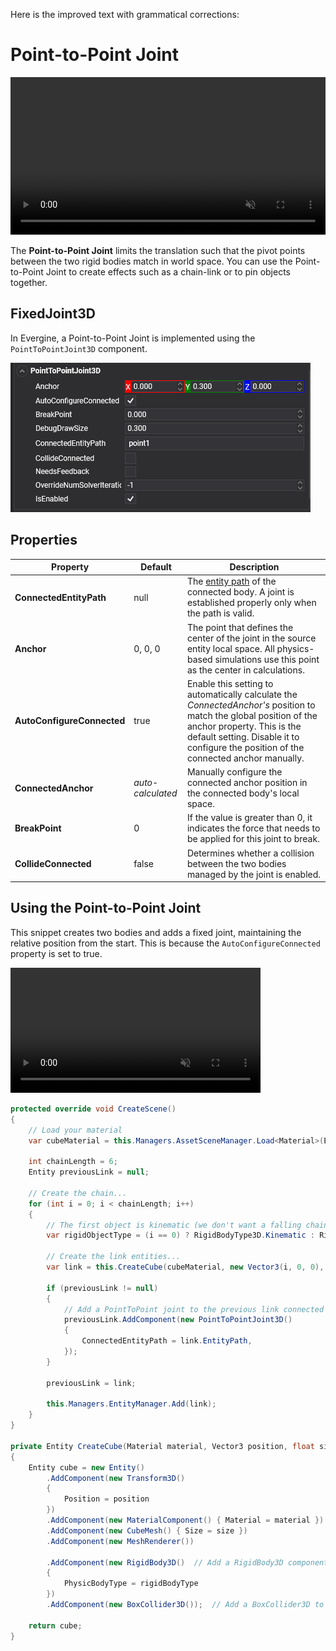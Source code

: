 Here is the improved text with grammatical corrections:

# Point-to-Point Joint

<video autoplay loop muted width="100%" height="auto">
  <source src="images/PointToPointJointVideo.mp4" type="video/mp4">
</video>

The **Point-to-Point Joint** limits the translation such that the pivot points between the two rigid bodies match in world space. You can use the Point-to-Point Joint to create effects such as a chain-link or to pin objects together.

## FixedJoint3D

In Evergine, a Point-to-Point Joint is implemented using the `PointToPointJoint3D` component.

![Point-to-Point Joint](images/point2pointJointComponent.png)

## Properties

| Property | Default | Description |
| --- | --- | --- |
| **ConnectedEntityPath** | null |  The [entity path](../../basics/component_arch/entities/entity_hierarchy.md#entity-paths) of the connected body. A joint is established properly only when the path is valid. |
| **Anchor** | 0, 0, 0 | The point that defines the center of the joint in the source entity local space. All physics-based simulations use this point as the center in calculations. |
| **AutoConfigureConnected** | true | Enable this setting to automatically calculate the *ConnectedAnchor's* position to match the global position of the anchor property. This is the default setting. Disable it to configure the position of the connected anchor manually. |
| **ConnectedAnchor** | *auto-calculated* | Manually configure the connected anchor position in the connected body's local space. |
| **BreakPoint** | 0 | If the value is greater than 0, it indicates the force that needs to be applied for this joint to break. |
| **CollideConnected** | false | Determines whether a collision between the two bodies managed by the joint is enabled. |

## Using the Point-to-Point Joint

This snippet creates two bodies and adds a fixed joint, maintaining the relative position from the start. This is because the `AutoConfigureConnected` property is set to true.

<video autoplay loop muted width="400px" height="auto">
  <source src="images/P2PSample.mp4" type="video/mp4">
</video>

```csharp
protected override void CreateScene()
{
    // Load your material
    var cubeMaterial = this.Managers.AssetSceneManager.Load<Material>(EvergineContent.CrateMat);

    int chainLength = 6;
    Entity previousLink = null;

    // Create the chain...
    for (int i = 0; i < chainLength; i++)
    {
        // The first object is kinematic (we don't want a falling chain :D)
        var rigidObjectType = (i == 0) ? RigidBodyType3D.Kinematic : RigidBodyType3D.Dynamic;

        // Create the link entities...
        var link = this.CreateCube(cubeMaterial, new Vector3(i, 0, 0), 0.75f, rigidObjectType);

        if (previousLink != null)
        {
            // Add a PointToPoint joint to the previous link connected to the current link...
            previousLink.AddComponent(new PointToPointJoint3D()
            {
                ConnectedEntityPath = link.EntityPath,
            });
        }

        previousLink = link;

        this.Managers.EntityManager.Add(link);
    }
}

private Entity CreateCube(Material material, Vector3 position, float size, RigidBodyType3D rigidBodyType)
{
    Entity cube = new Entity()
        .AddComponent(new Transform3D()
        {
            Position = position
        })
        .AddComponent(new MaterialComponent() { Material = material })
        .AddComponent(new CubeMesh() { Size = size })
        .AddComponent(new MeshRenderer())

        .AddComponent(new RigidBody3D()  // Add a RigidBody3D component...
        {
            PhysicBodyType = rigidBodyType
        })
        .AddComponent(new BoxCollider3D());  // Add a BoxCollider3D to the physic body...

    return cube;
}
```